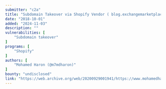 ```yaml
---
submitter: "c2a"
title: "Subdomain Takeover via Shopify Vendor ( blog.exchangemarketplace.com ) with Steps"
date: "2018-10-01"
added: "2024-11-03"
description: ""
vulnerabilities: [
    "Subdomain takeover"
]
programs: [
    "Shopify"
]
authors: [
    "Mohamed Haron (@m7mdharon)"
]
bounty: "undisclosed"
link: "https://web.archive.org/web/20200929001941/https://www.mohamedharon.com/2018/10/subdomain-takeover-via-shopify-vendor.html"
---
```




